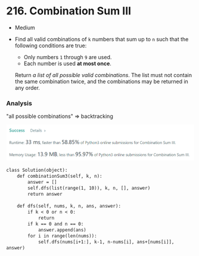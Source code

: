 # 216. Combination Sum III

* Medium
*   Find all valid combinations of `k` numbers that sum up to `n` such that the following conditions are true:

    * Only numbers `1` through `9` are used.
    * Each number is used **at most once**.

    Return _a list of all possible valid combinations_. The list must not contain the same combination twice, and the combinations may be returned in any order.

### Analysis&#x20;

"all possible combinations"  => backtracking

![](<../../.gitbook/assets/image (17) (1) (1).png>)

```
class Solution(object):
    def combinationSum3(self, k, n):
        answer = []
        self.dfs(list(range(1, 10)), k, n, [], answer)
        return answer
    
    def dfs(self, nums, k, n, ans, answer):
        if k < 0 or n < 0:
            return 
        if k == 0 and n == 0:
            answer.append(ans)
        for i in range(len(nums)):
            self.dfs(nums[i+1:], k-1, n-nums[i], ans+[nums[i]], answer)
```
